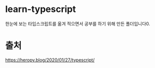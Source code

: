# learn-typescript

한눈에 보는 타입스크립트를 옮겨 적으면서 공부를 하기 위해 만든 폴더입니다0.

# 출처

https://heropy.blog/2020/01/27/typescript/
